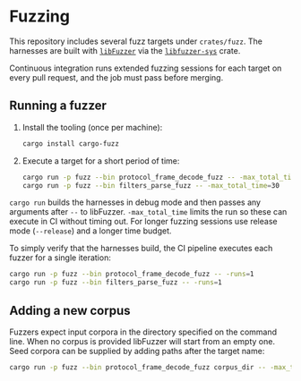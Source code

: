 # Fuzzing

This repository includes several fuzz targets under `crates/fuzz`.
The harnesses are built with [`libFuzzer`](https://llvm.org/docs/LibFuzzer.html)
via the [`libfuzzer-sys`](https://crates.io/crates/libfuzzer-sys) crate.

Continuous integration runs extended fuzzing sessions for each target on every
pull request, and the job must pass before merging.

## Running a fuzzer

1. Install the tooling (once per machine):
   ```bash
   cargo install cargo-fuzz
   ```
2. Execute a target for a short period of time:
   ```bash
   cargo run -p fuzz --bin protocol_frame_decode_fuzz -- -max_total_time=30
   cargo run -p fuzz --bin filters_parse_fuzz -- -max_total_time=30
   ```

`cargo run` builds the harnesses in debug mode and then passes any
arguments after `--` to libFuzzer.  `-max_total_time` limits the run so
these can execute in CI without timing out.  For longer fuzzing sessions
use release mode (`--release`) and a longer time budget.

To simply verify that the harnesses build, the CI pipeline executes each
fuzzer for a single iteration:

```bash
cargo run -p fuzz --bin protocol_frame_decode_fuzz -- -runs=1
cargo run -p fuzz --bin filters_parse_fuzz -- -runs=1
```

## Adding a new corpus

Fuzzers expect input corpora in the directory specified on the command
line.  When no corpus is provided libFuzzer will start from an empty one.
Seed corpora can be supplied by adding paths after the target name:

```bash
cargo run -p fuzz --bin protocol_frame_decode_fuzz corpus_dir -- -max_total_time=60
```
